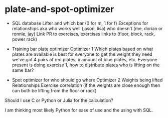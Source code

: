 # plate-and-spot-optimizer

- SQL database
Lifter and which bar (0 for m, 1 for f)
Exceptions for relationships aka who works well (jason, lisa) who doesn't (me, dorian or ronnie, jay)
Link PR to exercises, exercises links to (floor, block, rack, power rack)

- Training bar plate optimizer
Optimizer 1
Which plates based on what plates are available is best for everyone to get the weight they need
we've got 4 pairs of red plates, x amount of blue plates, etc.
Everyone present is doing exercise 1, how to distribute plates
who is lifting on the same bar?

- Spot optimizer for who should go where
Optimizer 2
Weights being lifted
Relationships
Exercise correlation (if the weights are close enough then can both be lifting from the floor or rack)

Should I use C or Python or Julia for the calculation?

I am thinking most likely Python for ease of use and the using with SQL.
